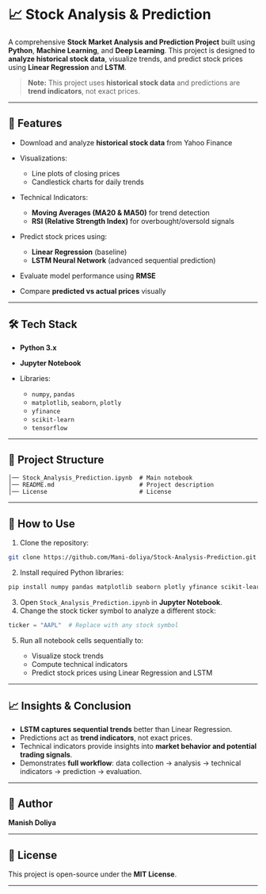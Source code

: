 
# 📈 Stock Analysis & Prediction

A comprehensive **Stock Market Analysis and Prediction Project** built using **Python**, **Machine Learning**, and **Deep Learning**.
This project is designed to **analyze historical stock data**, visualize trends, and predict stock prices using **Linear Regression** and **LSTM**.

> **Note:** This project uses **historical stock data** and predictions are **trend indicators**, not exact prices.

---

## 🚀 Features

* Download and analyze **historical stock data** from Yahoo Finance
* Visualizations:

  * Line plots of closing prices
  * Candlestick charts for daily trends
* Technical Indicators:

  * **Moving Averages (MA20 & MA50)** for trend detection
  * **RSI (Relative Strength Index)** for overbought/oversold signals
* Predict stock prices using:

  * **Linear Regression** (baseline)
  * **LSTM Neural Network** (advanced sequential prediction)
* Evaluate model performance using **RMSE**
* Compare **predicted vs actual prices** visually

---

## 🛠️ Tech Stack

* **Python 3.x**
* **Jupyter Notebook**
* Libraries:

  * `numpy`, `pandas`
  * `matplotlib`, `seaborn`, `plotly`
  * `yfinance`
  * `scikit-learn`
  * `tensorflow`

---

## 📂 Project Structure

```
│── Stock_Analysis_Prediction.ipynb  # Main notebook
│── README.md                        # Project description
│── License                          # License
```


---

## 🎯 How to Use

1. Clone the repository:

```bash
git clone https://github.com/Mani-doliya/Stock-Analysis-Prediction.git
```

2. Install required Python libraries:

```bash
pip install numpy pandas matplotlib seaborn plotly yfinance scikit-learn tensorflow
```

3. Open `Stock_Analysis_Prediction.ipynb` in **Jupyter Notebook**.
4. Change the stock ticker symbol to analyze a different stock:

```python
ticker = "AAPL"  # Replace with any stock symbol
```

5. Run all notebook cells sequentially to:

   * Visualize stock trends
   * Compute technical indicators
   * Predict stock prices using Linear Regression and LSTM

---

## 📈 Insights & Conclusion

* **LSTM captures sequential trends** better than Linear Regression.
* Predictions act as **trend indicators**, not exact prices.
* Technical indicators provide insights into **market behavior and potential trading signals**.
* Demonstrates **full workflow**: data collection → analysis → technical indicators → prediction → evaluation.

---

## 📝 Author

**Manish Doliya** 

---

## 📄 License

This project is open-source under the **MIT License**.

---
